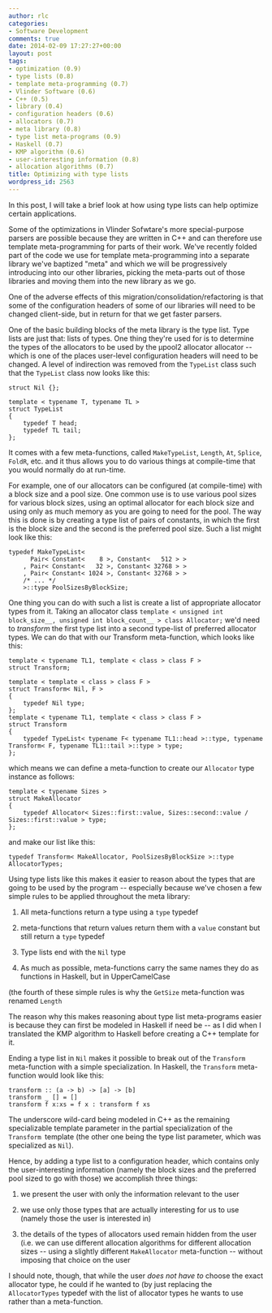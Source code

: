 ```yaml
---
author: rlc
categories:
- Software Development
comments: true
date: 2014-02-09 17:27:27+00:00
layout: post
tags:
- optimization (0.9)
- type lists (0.8)
- template meta-programming (0.7)
- Vlinder Software (0.6)
- C++ (0.5)
- library (0.4)
- configuration headers (0.6)
- allocators (0.7)
- meta library (0.8)
- type list meta-programs (0.9)
- Haskell (0.7)
- KMP algorithm (0.6)
- user-interesting information (0.8)
- allocation algorithms (0.7)
title: Optimizing with type lists
wordpress_id: 2563
---
```


In this post, I will take a brief look at how using type lists can help optimize certain applications.

<!--more-->

Some of the optimizations in Vlinder Sofwtare's more special-purpose parsers are possible because they are written in C++ and can therefore use template meta-programming for parts of their work. We've recently folded part of the code we use for template meta-programming into a separate library we've baptized "meta" and which we will be progressively introducing into our other libraries, picking the meta-parts out of those libraries and moving them into the new library as we go.

One of the adverse effects of this migration/consolidation/refactoring is that some of the configuration headers of some of our libraries will need to be changed client-side, but in return for that we get faster parsers.

One of the basic building blocks of the meta library is the type list. Type lists are just that: lists of types. One thing they're used for is to determine the types of the allocators to be used by the µpool2 allocator allocator -- which is one of the places user-level configuration headers will need to be changed. A level of indirection was removed from the `TypeList` class such that the `TypeList` class now looks like this:

    struct Nil {};

    template < typename T, typename TL >
    struct TypeList
    {
        typedef T head;
        typedef TL tail;
    };

It comes with a few meta-functions, called `MakeTypeList`, `Length`, `At`, `Splice`, `FoldR`, etc. and it thus allows you to do various things at compile-time that you would normally do at run-time.

For example, one of our allocators can be configured (at compile-time) with a block size and a pool size. One common use is to use various pool sizes for various block sizes, using an optimal allocator for each block size and using only as much memory as you are going to need for the pool. The way this is done is by creating a type list of pairs of constants, in which the first is the block size and the second is the preferred pool size. Such a list might look like this:

    typedef MakeTypeList<
          Pair< Constant<    8 >, Constant<   512 > >
        , Pair< Constant<   32 >, Constant< 32768 > >
        , Pair< Constant< 1024 >, Constant< 32768 > >
        /* ... */
        >::type PoolSizesByBlockSize;

One thing you can do with such a list is create a list of appropriate allocator types from it. Taking an allocator class `template < unsigned int block_size__, unsigned int block_count__ > class Allocator;` we'd need to _transform_ the first type list into a second type-list of preferred allocator types. We can do that with our Transform meta-function, which looks like this:

    template < typename TL1, template < class > class F >
    struct Transform;

    template < template < class > class F >
    struct Transform< Nil, F >
    {
        typedef Nil type;
    };
    template < typename TL1, template < class > class F >
    struct Transform
    {
        typedef TypeList< typename F< typename TL1::head >::type, typename Transform< F, typename TL1::tail >::type > type;
    };

which means we can define a meta-function to create our `Allocator` type instance as follows:

    template < typename Sizes >
    struct MakeAllocator
    {
        typedef Allocator< Sizes::first::value, Sizes::second::value / Sizes::first::value > type;
    };

and make our list like this:

    typedef Transform< MakeAllocator, PoolSizesByBlockSize >::type AllocatorTypes;

Using type lists like this makes it easier to reason about the types that are going to be used by the program -- especially because we've chosen a few simple rules to be applied throughout the meta library:

1. All meta-functions return a type using a `type` typedef

2. meta-functions that return values return them with a `value` constant but still return a `type` typedef

3. Type lists end with the `Nil` type

4. As much as possible, meta-functions carry the same names they do as functions in Haskell, but in UpperCamelCase

(the fourth of these simple rules is why the `GetSize` meta-function was renamed `Length`

The reason why this makes reasoning about type list meta-programs easier is because they can first be modeled in Haskell if need be -- as I did when I translated the KMP algorithm to Haskell before creating a C++ template for it.

Ending a type list in `Nil` makes it possible to break out of the `Transform` meta-function with a simple specialization. In Haskell, the `Transform` meta-function would look like this:

    transform :: (a -> b) -> [a] -> [b]
    transform _ [] = []
    transform f x:xs = f x : transform f xs

The underscore wild-card being modeled in C++ as the remaining specializable template parameter in the partial specialization of the `Transform `template (the other one being the type list parameter, which was specialized as `Nil`).

Hence, by adding a type list to a configuration header, which contains only the user-interesting information (namely the block sizes and the preferred pool sized to go with those) we accomplish three things:

1. we present the user with only the information relevant to the user

2. we use only those types that are actually interesting for us to use (namely those the user is interested in)

3. the details of the types of allocators used remain hidden from the user (i.e. we can use different allocation algorithms for different allocation sizes -- using a slightly different `MakeAllocator` meta-function -- without imposing that choice on the user

I should note, though, that while the user _does not have to_ choose the exact allocator type, he could if he wanted to (by just replacing the `AllocatorTypes` typedef with the list of allocator types he wants to use rather than a meta-function.